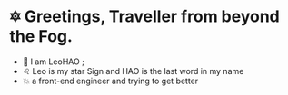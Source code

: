 # 🔯 Greetings, Traveller from beyond the Fog.
- 🦁 I am LeoHAO ; 
- ♌ Leo is my star Sign and HAO is the last word in my name
- 💥 a front-end engineer and trying to get better
